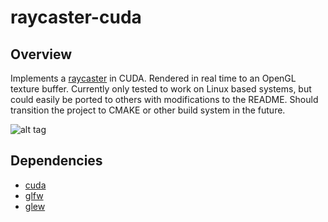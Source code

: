 # raycaster-cuda

## Overview

Implements a [raycaster](https://en.wikipedia.org/wiki/Ray_casting) in CUDA. Rendered in real time to an OpenGL texture buffer. Currently only tested to work on Linux based systems, but could easily be ported to others with modifications to the README. Should transition the project to CMAKE or other build system in the future.

![alt tag](https://raw.githubusercontent.com/imalerich/raycaster-cuda/master/img/scrot.png)

## Dependencies

- [cuda](https://www.nvidia.com/object/cuda_home_new.html)
- [glfw](www.glfw.org)
- [glew](http://glew.sourceforge.net)
